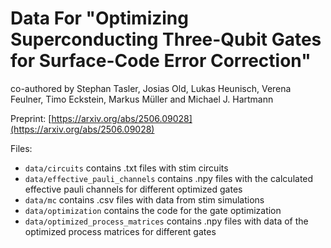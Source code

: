 # Data For "Optimizing Superconducting Three-Qubit Gates for Surface-Code Error Correction"

co-authored by Stephan Tasler, Josias Old, Lukas Heunisch, Verena Feulner, Timo Eckstein, Markus Müller and Michael J. Hartmann

Preprint: [https://arxiv.org/abs/2506.09028](https://arxiv.org/abs/2506.09028)

Files:
- `data/circuits` contains .txt files with stim circuits
- `data/effective_pauli_channels` contains .npy files with the calculated effective pauli channels for different optimized gates
- `data/mc` contains .csv files with data from stim simulations
- `data/optimization` contains the code for the gate optimization
- `data/optimized_process_matrices` contains .npy files with data of the optimized process matrices for different gates
